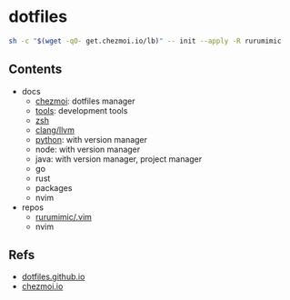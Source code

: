 # dotfiles

```bash
sh -c "$(wget -qO- get.chezmoi.io/lb)" -- init --apply -R rurumimic
```

## Contents

- docs
  - [chezmoi](docs/chezmoi.md): dotfiles manager
  - [tools](docs/tools.md): development tools
  - [zsh](docs/zsh.md)
  - [clang/llvm](docs/clang.md) 
  - [python](docs/python.md): with version manager 
  - node: with version manager
  - java: with version manager, project manager
  - go
  - rust
  - packages
  - nvim
- repos
  - [rurumimic/.vim](https://github.com/rurumimic/.vim)
  - nvim

## Refs

- [dotfiles.github.io](https://dotfiles.github.io/)
- [chezmoi.io](https://www.chezmoi.io/)

